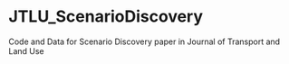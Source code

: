 # JTLU_ScenarioDiscovery
Code and Data for Scenario Discovery paper in Journal of Transport and Land Use
